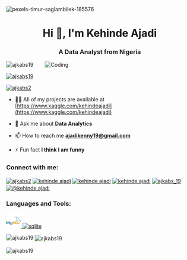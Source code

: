 ![pexels-timur-saglambilek-185576](https://github.com/Ajkabs19/Ajkabs19/assets/138918007/1fd6a798-5853-45d3-ae2c-b82dae992ff1)


<h1 align="center">Hi 👋, I'm Kehinde Ajadi</h1>
<h3 align="center">A Data Analyst from Nigeria</h3>
<img align="right" alt="Coding" width="400" src="https://encrypted-tbn0.gstatic.com/images?q=tbn:ANd9GcQGjTvpi5doH-aq74nCpoZngBgM_H2gcT0aI9611ZZsBzuAJidG&s">



<p align="left"> <img src="https://komarev.com/ghpvc/?username=ajkabs19&label=Profile%20views&color=0e75b6&style=flat" alt="ajkabs19" /> </p>

<p align="left"> <a href="https://github.com/ryo-ma/github-profile-trophy"><img src="https://github-profile-trophy.vercel.app/?username=ajkabs19" alt="ajkabs19" /></a> </p>

<p align="left"> <a href="https://twitter.com/ajkabs2" target="blank"><img src="https://img.shields.io/twitter/follow/ajkabs2?logo=twitter&style=for-the-badge" alt="ajkabs2" /></a> </p>

- 👨‍💻 All of my projects are available at [https://www.kaggle.com/kehindeajadi](https://www.kaggle.com/kehindeajadi)

- 💬 Ask me about **Data Analytics**

- 📫 How to reach me **ajadikenny19@gmail.com**

- ⚡ Fun fact **I think I am funny**

<h3 align="left">Connect with me:</h3>
<p align="left">
<a href="https://twitter.com/ajkabs2" target="blank"><img align="center" src="https://raw.githubusercontent.com/rahuldkjain/github-profile-readme-generator/master/src/images/icons/Social/twitter.svg" alt="ajkabs2" height="30" width="40" /></a>
<a href="https://linkedin.com/in/kehinde ajadi" target="blank"><img align="center" src="https://raw.githubusercontent.com/rahuldkjain/github-profile-readme-generator/master/src/images/icons/Social/linked-in-alt.svg" alt="kehinde ajadi" height="30" width="40" /></a>
<a href="https://kaggle.com/kehinde ajadi" target="blank"><img align="center" src="https://raw.githubusercontent.com/rahuldkjain/github-profile-readme-generator/master/src/images/icons/Social/kaggle.svg" alt="kehinde ajadi" height="30" width="40" /></a>
<a href="https://fb.com/kehinde ajadi" target="blank"><img align="center" src="https://raw.githubusercontent.com/rahuldkjain/github-profile-readme-generator/master/src/images/icons/Social/facebook.svg" alt="kehinde ajadi" height="30" width="40" /></a>
<a href="https://instagram.com/ajkabs_19" target="blank"><img align="center" src="https://raw.githubusercontent.com/rahuldkjain/github-profile-readme-generator/master/src/images/icons/Social/instagram.svg" alt="ajkabs_19" height="30" width="40" /></a>
<a href="https://medium.com/@kehinde ajadi" target="blank"><img align="center" src="https://raw.githubusercontent.com/rahuldkjain/github-profile-readme-generator/master/src/images/icons/Social/medium.svg" alt="@kehinde ajadi" height="30" width="40" /></a>
</p>

<h3 align="left">Languages and Tools:</h3>
<p align="left"> <a href="https://www.mysql.com/" target="_blank" rel="noreferrer"> <img src="https://raw.githubusercontent.com/devicons/devicon/master/icons/mysql/mysql-original-wordmark.svg" alt="mysql" width="40" height="40"/> </a> <a href="https://www.sqlite.org/" target="_blank" rel="noreferrer"> <img src="https://www.vectorlogo.zone/logos/sqlite/sqlite-icon.svg" alt="sqlite" width="40" height="40"/> </a> </p>

<p><img align="left" src="https://github-readme-stats.vercel.app/api/top-langs?username=ajkabs19&show_icons=true&locale=en&layout=compact" alt="ajkabs19" /></p>

<p>&nbsp;<img align="center" src="https://github-readme-stats.vercel.app/api?username=ajkabs19&show_icons=true&locale=en" alt="ajkabs19" /></p>

<p><img align="center" src="https://github-readme-streak-stats.herokuapp.com/?user=ajkabs19&" alt="ajkabs19" /></p>
